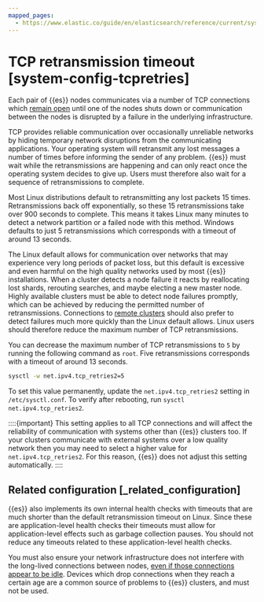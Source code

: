 ```yaml
---
mapped_pages:
  - https://www.elastic.co/guide/en/elasticsearch/reference/current/system-config-tcpretries.html
---
```


# TCP retransmission timeout [system-config-tcpretries]

Each pair of {{es}} nodes communicates via a number of TCP connections which [remain open](https://www.elastic.co/guide/en/elasticsearch/reference/current/modules-network.html#long-lived-connections) until one of the nodes shuts down or communication between the nodes is disrupted by a failure in the underlying infrastructure.

TCP provides reliable communication over occasionally unreliable networks by hiding temporary network disruptions from the communicating applications. Your operating system will retransmit any lost messages a number of times before informing the sender of any problem. {{es}} must wait while the retransmissions are happening and can only react once the operating system decides to give up. Users must therefore also wait for a sequence of retransmissions to complete.

Most Linux distributions default to retransmitting any lost packets 15 times. Retransmissions back off exponentially, so these 15 retransmissions take over 900 seconds to complete. This means it takes Linux many minutes to detect a network partition or a failed node with this method. Windows defaults to just 5 retransmissions which corresponds with a timeout of around 13 seconds.

The Linux default allows for communication over networks that may experience very long periods of packet loss, but this default is excessive and even harmful on the high quality networks used by most {{es}} installations. When a cluster detects a node failure it reacts by reallocating lost shards, rerouting searches, and maybe electing a new master node. Highly available clusters must be able to detect node failures promptly, which can be achieved by reducing the permitted number of retransmissions. Connections to [remote clusters](../../remote-clusters.md) should also prefer to detect failures much more quickly than the Linux default allows. Linux users should therefore reduce the maximum number of TCP retransmissions.

You can decrease the maximum number of TCP retransmissions to `5` by running the following command as `root`. Five retransmissions corresponds with a timeout of around 13 seconds.

```sh
sysctl -w net.ipv4.tcp_retries2=5
```

To set this value permanently, update the `net.ipv4.tcp_retries2` setting in `/etc/sysctl.conf`. To verify after rebooting, run `sysctl net.ipv4.tcp_retries2`.

::::{important}
This setting applies to all TCP connections and will affect the reliability of communication with systems other than {{es}} clusters too. If your clusters communicate with external systems over a low quality network then you may need to select a higher value for `net.ipv4.tcp_retries2`. For this reason, {{es}} does not adjust this setting automatically.
::::


## Related configuration [_related_configuration]

{{es}} also implements its own internal health checks with timeouts that are much shorter than the default retransmission timeout on Linux. Since these are application-level health checks their timeouts must allow for application-level effects such as garbage collection pauses. You should not reduce any timeouts related to these application-level health checks.

You must also ensure your network infrastructure does not interfere with the long-lived connections between nodes, [even if those connections appear to be idle](https://www.elastic.co/guide/en/elasticsearch/reference/current/modules-network.html#long-lived-connections). Devices which drop connections when they reach a certain age are a common source of problems to {{es}} clusters, and must not be used.


